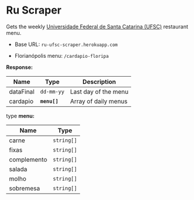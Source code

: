 # Ru Scraper

Gets the weekly [Universidade Federal de Santa Catarina (UFSC)](https://ru.ufsc.br/ru/) restaurant menu. 

- Base URL: `ru-ufsc-scraper.herokuapp.com`

- Florianópolis menu: `/cardapio-floripa`

**Response:**

Name | Type | Description
--- | --- | ---
dataFinal | `dd-mm-yy` | Last day of the menu
cardapio | **`menu[]`** | Array of daily menus

type **menu:**

Name | Type |
--- | --- |
carne | `string[]` |
fixas | `string[]` |
complemento | `string[]` |
salada | `string[]` |
molho | `string[]` |
sobremesa | `string[]` |


